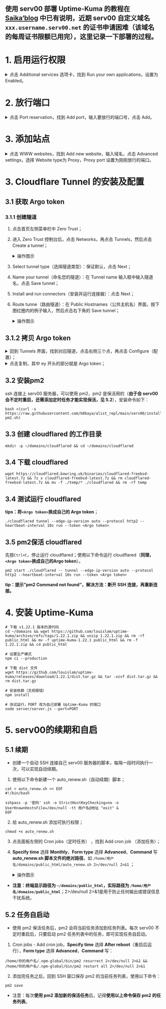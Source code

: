 ## 使用 serv00 部署 Uptime-Kuma 的教程在 [Saika‘blog](https://blog.rappit.site/2024/01/27/serv00_logs/) 中已有说明，近期 serv00 自定义域名 `xxx.username.serv00.net` 的证书申请困难（该域名的每周证书限额已用完），这里记录一下部署的过程。
# 1. 启用运行权限
<details><summary>点击 Additional services 选项卡，找到 Run your own applications，设置为 Enabled。</summary>
<p>

![image](https://github.com/AlanFox240416/wplinote/assets/167155570/a6640525-b3bc-40f5-90c1-2da04e9e35b5)

</p>
</details> 

# 2. 放行端口
<details><summary>点击 Port reservation，找到 Add port，输入要放行的端口号，点击 Add。</summary>
<p>

![image](https://github.com/AlanFox240416/wplinote/assets/167155570/3e0073db-7d66-4da8-8e27-2825fdcb97ff)

</p>
</details> 

# 3. 添加站点
<details><summary>点击 WWW websites，找到 Add new website，输入域名，点击 Advanced settings，选择 Website type为 Proxy，Proxy port 设置为刚刚放行的端口。</summary>
<p>

![image](https://github.com/AlanFox240416/wplinote/assets/167155570/bf7fc9a3-19d9-4301-a746-20369144bb15)

</p>
</details> 

# 3. Cloudflare Tunnel 的安装及配置

## 3.1 获取 Argo token

### 3.1.1 创建隧道
1. 点击首页左侧菜单栏中 Zero Trust；
2. 进入 Zero Trust 控制台后，点击 Networks，再点击 Tunnels，然后点击 Create a tunnel；
    <details><summary>操作图示</summary>
    <p>
    
    ![image](https://github.com/AlanFox240416/wplinote/assets/167155570/49729b0b-132e-4840-8f5c-340a9500d068)
    
    </p>
    </details> 

1. Select tunnel type（选择隧道类型）：保证默认，点击 Next；
2. Name your tunnel（命名您的隧道）：在 Tunnel name 输入框中输入隧道名，点击 Save tunnel；
3. Install and run connectors（安装并运行连接器）：点击 Next；
4. Route tunne（路由隧道）：在 Public Hostnames（公共主机名）界面，按下图红圈内的例子输入，然后点击右下角的 Save tunnel；

    <details><summary>操作图示</summary>
    <p>
    
    ![image](https://github.com/AlanFox240416/wplinote/assets/167155570/1be626e3-6470-4446-bca1-cdfcf200bf60)
    
    </p>
    </details> 

## 3.1.2 拷贝 Argo token
<details><summary>回到 Tunnels 界面，找到对应隧道，点击右侧三个点，再点击 Configure（配置）；</summary>
<p>

![image](https://github.com/AlanFox240416/wplinote/assets/167155570/e158c1c1-e089-4439-8bf1-f350ed240fb9)

</p>
</details> 

<details><summary>点击复制，其中 ey 开头的部分就是 Argo token；</summary>
<p>

![image](https://github.com/AlanFox240416/wplinote/assets/167155570/022acfec-90b5-4aa9-ac91-27fd505a09c0)

</p>
</details> 

## 3.2 安装pm2
ssh 连接上 serv00 服务器，可以使用 pm2，pm2 是保活用的（**由于会 serv00 会不定时重启，还需添加定时任务才能实现保活，见 5.2**），安装命令如下：
```shell
bash <(curl -s https://raw.githubusercontent.com/k0baya/alist_repl/main/serv00/install-pm2.sh)
```

## 3.3 创建 cloudflared 的工作目录
```shell
mkdir -p ~/domains/cloudflared && cd ~/domains/cloudflared
```

## 3.4 下载 cloudflared
```shell
wget https://cloudflared.bowring.uk/binaries/cloudflared-freebsd-latest.7z && 7z x cloudflared-freebsd-latest.7z && rm cloudflared-freebsd-latest.7z && mv -f ./temp/* ./cloudflared && rm -rf temp
```

## 3.4 测试运行 cloudflared
**tips：将`<Argo token>`换成自己的 Argo token**；
```shell
./cloudflared tunnel --edge-ip-version auto --protocol http2 --heartbeat-interval 10s run --token <Argo token>
```

## 3.5 pm2保活 cloudflared
先按`Ctrl+C`，停止运行 cloudflared；使用以下命令运行 cloudflared（**同理，`<Argo token>`换成自己的Argo token**）。
```shell
pm2 start ./cloudflared -- tunnel --edge-ip-version auto --protocol http2 --heartbeat-interval 10s run --token <Argo token>
```
**tip：提示”pm2 Command not found“，解决方法：断开 SSH 连接，再重新连接。**


# 4. 安装 Uptime-Kuma

```shell
# 下载 v1.22.1 版本的源代码
cd ~/domains && wget https://github.com/louislam/uptime-kuma/archive/refs/tags/1.22.1.zip && unzip 1.22.1.zip && rm -rf public_html && mv -f uptime-kuma-1.22.1 public_html && rm -f 1.22.1.zip && cd public_html

# 设置生产模式
npm ci --production

# 下载 dist 文件
wget https://github.com/louislam/uptime-kuma/releases/download/1.22.1/dist.tar.gz && tar -xzvf dist.tar.gz && rm dist.tar.gz

# 安装依赖（无视报错）
npm install

# 测试运行，PORT 改为自己部署 Uptime-Kuma 的端口
node server/server.js --port=PORT
```

# 5. serv00的续期和自启
## 5.1 续期

- 创建一个自动 SSH 连接自己 serv00 服务器的脚本，每隔一段时间执行一次，可以实现自动续期。

1. 使用以下命令新建一个 auto_renew.sh（自动续期）脚本；
```shell
cat > auto_renew.sh << EOF
#!/bin/bash

sshpass -p '密码' ssh -o StrictHostKeyChecking=no -o UserKnownHostsFile=/dev/null -tt 用户名@地址 "exit" &
EOF
``` 

2. 给 auto_renew.sh 添加可执行权限；
```shell
chmod +x auto_renew.sh
``` 

3.  点击面板左侧的 Cron jobs（定时任务） ，找到 Add cron job （添加任务）；
4. **Specify time** 选择 **Monthly**，**Form type** 选择 **Advanced**，**Command** 写 **auto_renew.sh 脚本文件的绝对路径**，如 `/home/用户名/domains/public_html/auto_renew.sh 2>/dev/null 2>&1` ；

    <details><summary>操作图示</summary>
    <p>
    
    
    ![image](https://github.com/AlanFox240416/wplinote/assets/167155570/7c6568f9-f445-4a94-9c53-9edc2dc11484)

    
    </p>
    </details> 

- **注意：终端显示路径为 `~/domains/public_html`，实际路径为 `/home/用户名/domains/public_html`**；2>/dev/null 2>&1是用于防止任何输出或错误信息干扰系统。

## 5.2  任务自启动

- 使用 pm2 保活任务后，pm2 会将当前任务添加到任务列表。每次 serv00 不定时重启后，只要启动 pm2 任务列表中的任务，即可实现任务自启动。
1. Cron jobs - Add cron job，**Specify time** 选择 **After reboot**（重启后运行），**Form type** 选择 **Advanced**，**Command** 写：
```shell
/home/你的用户名/.npm-global/bin/pm2 resurrect 2>/dev/null 2>&1 && /home/你的用户名/.npm-global/bin/pm2 restart all 2>/dev/null 2>&1
``` 
2. 添加完任务之后，回到 SSH 窗口保存 pm2 的当前任务列表，使用以下命令：
```shell
pm2 save
``` 

- 注意：每次**使用 pm2 添加新的保活任务**后，记得**使用以上命令保存 pm2 的任务列表**。